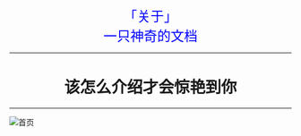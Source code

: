 <center><font color="blue" size="5">「关于」</font></center>

<center><font color="blue" size="5">一只神奇的文档</font></center>

***

#  <center>该怎么介绍才会惊艳到你</center>

***

![首页](https://cdn.jsdelivr.net/gh/justcallmeseven/hexoservice/docsimg/coverpage.png)
